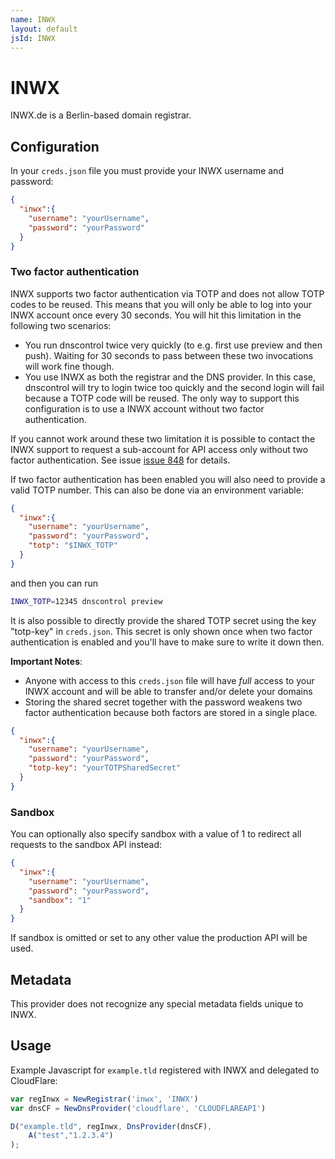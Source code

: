 ```yaml
---
name: INWX
layout: default
jsId: INWX
---
```


# INWX

INWX.de is a Berlin-based domain registrar.

## Configuration
In your `creds.json` file you must provide your INWX
username and password:

```json
{
  "inwx":{
    "username": "yourUsername",
    "password": "yourPassword"
  }
}
```

### Two factor authentication

INWX supports two factor authentication via TOTP and does not allow TOTP codes to be reused. This means that you will only be able to log into your INWX account once every 30 seconds.
You will hit this limitation in the following two scenarios:

* You run dnscontrol twice very quickly (to e.g. first use preview and then push). Waiting for 30 seconds to pass between these two invocations will work fine though.
* You use INWX as both the registrar and the DNS provider. In this case, dnscontrol will try to login twice too quickly and the second login will fail because a TOTP code will be reused. The only way to support this configuration is to use a INWX account without two factor authentication.

If you cannot work around these two limitation it is possible to contact the INWX support to request a sub-account for API access only without two factor authentication.
See issue [issue 848](https://github.com/StackExchange/dnscontrol/issues/848#issuecomment-692288859) for details.

If two factor authentication has been enabled you will also need to provide a valid TOTP number.
This can also be done via an environment variable:

```json
{
  "inwx":{
    "username": "yourUsername",
    "password": "yourPassword",
    "totp": "$INWX_TOTP"
  }
}
```

and then you can run

```bash
INWX_TOTP=12345 dnscontrol preview
```

It is also possible to directly provide the shared TOTP secret using the key "totp-key" in `creds.json`.
This secret is only shown once when two factor authentication is enabled and you'll have to make sure to write it down then.

**Important Notes**:
* Anyone with access to this `creds.json` file will have *full* access to your INWX account and will be able to transfer and/or delete your domains
* Storing the shared secret together with the password weakens two factor authentication because both factors are stored in a single place.

```json
{
  "inwx":{
    "username": "yourUsername",
    "password": "yourPassword",
    "totp-key": "yourTOTPSharedSecret"
  }
}
```


### Sandbox
You can optionally also specify sandbox with a value of 1 to
redirect all requests to the sandbox API instead:

```json
{
  "inwx":{
    "username": "yourUsername",
    "password": "yourPassword",
    "sandbox": "1"
  }
}
```

If sandbox is omitted or set to any other value the production
API will be used.


## Metadata
This provider does not recognize any special metadata fields unique to
INWX.

## Usage
Example Javascript for `example.tld` registered with INWX
and delegated to CloudFlare:

```js
var regInwx = NewRegistrar('inwx', 'INWX')
var dnsCF = NewDnsProvider('cloudflare', 'CLOUDFLAREAPI')

D("example.tld", regInwx, DnsProvider(dnsCF),
    A("test","1.2.3.4")
);
```



